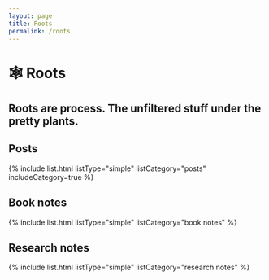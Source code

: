 ```yaml
---
layout: page
title: Roots
permalink: /roots
---
```


# 🕸 Roots

## Roots are process. The unfiltered stuff under the pretty plants. 

## Posts

{% include list.html listType="simple" listCategory="posts" includeCategory=true %}

## Book notes

<div id="wiki">
{% include list.html listType="simple" listCategory="book notes" %}
</div>

## Research notes

<div id="wiki">
{% include list.html listType="simple" listCategory="research notes" %}
</div>

<style>
    #wiki ul {
      -webkit-column-count: 3;
      -moz-column-count: 3;
      column-count: 3;
    }

    @media (max-width: 800px) {
      #wiki ul {
        -moz-column-count:    1;
        -webkit-column-count: 1;
        column-count:         1;
      }
    }

    @media only screen and (min-width: 800px) and (max-width: 1200px) {
      #wiki ul {
        -moz-column-count: 2;
        -webkit-column-count: 2;
        column-count: 2;
        }
    }
</style>